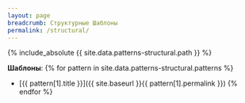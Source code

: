 ```yaml
---
layout: page
breadcrumb: Структурные Шаблоны
permalink: /structural/
---
```


{% include_absolute {{ site.data.patterns-structural.path }} %}

**Шаблоны**:
{% for pattern in site.data.patterns-structural.patterns %}
* [{{ pattern[1].title }}]({{ site.baseurl }}{{ pattern[1].permalink }})
{% endfor %}
